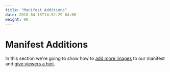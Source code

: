 ```yaml
---
title: "Manifest Additions"
date: 2018-04-15T14:52:29-04:00
weight: 90
---
```


# Manifest Additions

In this section we're going to show how to [add more images](add-more-images.md) to our manifest and [give viewers a hint](viewinghint.md).


<!-- #backlog:520 add to manifest additions section -->

